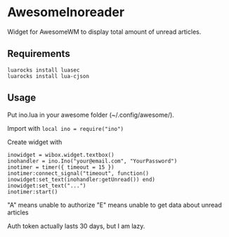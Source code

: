 # AwesomeInoreader
Widget for AwesomeWM to display total amount of unread articles.


Requirements
------------
```
luarocks install luasec
luarocks install lua-cjson
```

Usage
-----
Put ino.lua in your awesome folder (~/.config/awesome/).

Import with ```local ino = require("ino")``` 

Create widget with
```
inowidget = wibox.widget.textbox()
inohandler = ino.Ino("your@email.com", "YourPassword")
inotimer = timer({ timeout = 15 })
inotimer:connect_signal("timeout", function() inowidget:set_text(inohandler:getUnread()) end)
inowidget:set_text("...")
inotimer:start()
```
"A" means unable to authorize
"E" means unable to get data about unread articles

Auth token actually lasts 30 days, but I am lazy.

